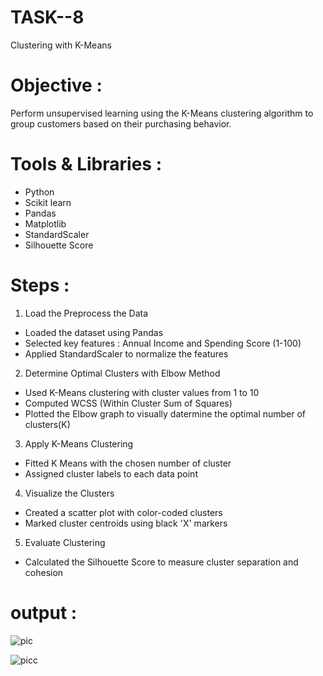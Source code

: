 # TASK--8
 Clustering with K-Means

# Objective :
 Perform unsupervised learning using the K-Means clustering algorithm to group customers based on their purchasing behavior.

# Tools & Libraries :
 - Python
 - Scikit learn
 - Pandas
 - Matplotlib
 - StandardScaler
 - Silhouette Score

# Steps :
 1. Load the Preprocess the Data
  - Loaded the dataset using Pandas
  - Selected key features : Annual Income and Spending Score (1-100)
  - Applied StandardScaler to normalize the features
    
 2. Determine Optimal Clusters with Elbow Method
  - Used K-Means clustering with cluster values from 1 to 10
  - Computed WCSS (Within Cluster Sum of Squares)
  - Plotted the Elbow graph to visually datermine the optimal number of clusters(K)
    
 3. Apply K-Means Clustering
  - Fitted K Means with the chosen number of cluster
  - Assigned cluster labels to each data point
 4. Visualize the Clusters
  - Created a scatter plot with color-coded clusters
  - Marked cluster centroids using black 'X' markers
 5. Evaluate Clustering
  - Calculated the Silhouette Score to measure cluster separation and cohesion

# output :

![pic](https://github.com/user-attachments/assets/61f2c3ed-e51a-465a-9e40-958550e19d66)

![picc](https://github.com/user-attachments/assets/d7e1d12e-61f8-46d6-ba2c-34c4b6039d9c)
